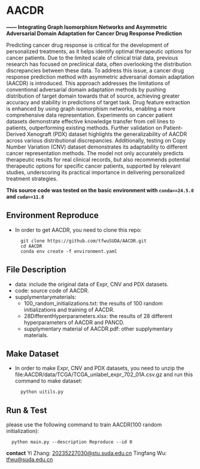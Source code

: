 # AACDR
**—— Integrating Graph Isomorphism Networks and Asymmetric Adversarial Domain Adaptation for Cancer Drug Response Prediction**

Predicting cancer drug response is critical for the development of personalized treatments, as it helps identify optimal therapeutic options for cancer patients. Due to the limited scale of clinical trial data, previous research has focused on preclinical data, often overlooking the distribution discrepancies between these data. To address this issue, a cancer drug response prediction method with asymmetric adversarial domain adaptation (AACDR) is introduced. This approach addresses the limitations of conventional adversarial domain adaptation methods by pushing distribution of target domain towards that of source, achieving greater accuracy and stability in predictions of target task. Drug feature extraction is enhanced by using graph isomorphism networks, enabling a more comprehensive data representation. Experiments on cancer patient datasets demonstrate effective knowledge transfer from cell lines to patients, outperforming existing methods. Further validation on Patient-Derived Xenograft (PDX) dataset highlights the generalizability of AACDR across various distributional discrepancies. Additionally, testing on Copy Number Variation (CNV) dataset demonstrates its adaptability to different cancer representation methods. The model not only accurately predicts therapeutic results for real clinical records, but also recommends potential therapeutic options for specific cancer patients, supported by relevant studies, underscoring its practical importance in delivering personalized treatment strategies.

**This source code was tested on the basic environment with `conda==24.5.0` and `cuda==11.8`**

## Environment Reproduce
- In order to get AACDR, you need to clone this repo:
  ```
    git clone https://github.com/tfwuSUDA/AACDR.git
    cd AACDR
    conda env create -f environment.yaml
  ```

## File Description
- data: include the original data of Expr, CNV and PDX datasets.
- code: source code of AACDR.
- supplymentarymaterials:
    - 100_random_initializations.txt: the results of 100 random initializations and training of AACDR.
    - 28DifferentHyperparameters.xlsx: the results of 28 different hyperparameters of AACDR and PANCD.
    - supplymentary material of AACDR.pdf: other supplymentary materials.

## Make Dataset
- In order to make Expr, CNV and PDX datasets, you need to unzip the file:AACDR/data/TCGA/TCGA_unlabel_expr_702_01A.csv.gz and run this command to make dataset:
  ```
    python uitils.py
  ```

## Run & Test
please use the following command to train AACDR(100 random initialization):
  ```
    python main.py --description Reproduce --id 0 
  ```

**contact**
Yi Zhang: 20235227030@stu.suda.edu.cn
Tingfang Wu: tfwu@suda.edu.cn
